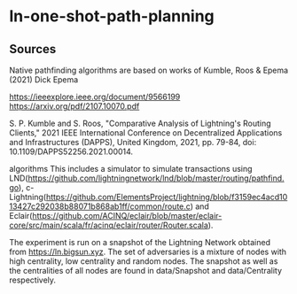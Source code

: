 # ln-one-shot-path-planning


## Sources
Native pathfinding algorithms are based on works of Kumble, Roos & Epema (2021) [](https://github.com/SatwikPrabhu/Attacking-Lightning-s-anonymity)
Dick Epema


https://ieeexplore.ieee.org/document/9566199
https://arxiv.org/pdf/2107.10070.pdf

S. P. Kumble and S. Roos, "Comparative Analysis of Lightning's Routing Clients," 2021 IEEE International Conference on Decentralized Applications and Infrastructures (DAPPS), United Kingdom, 2021, pp. 79-84, doi: 10.1109/DAPPS52256.2021.00014.


algorithms This includes a simulator to simulate transactions using LND(https://github.com/lightningnetwork/lnd/blob/master/routing/pathfind.go), c-Lightning(https://github.com/ElementsProject/lightning/blob/f3159ec4acd1013427c292038b88071b868ab1ff/common/route.c) and Eclair(https://github.com/ACINQ/eclair/blob/master/eclair-core/src/main/scala/fr/acinq/eclair/router/Router.scala).

The experiment is run on a snapshot of the Lightning Network obtained from https://ln.bigsun.xyz. The set of adversaries is a mixture of nodes with high centrality, low centrality and random nodes. The snapshot as well as the centralities of all nodes are found in data/Snapshot and data/Centrality respectively.
